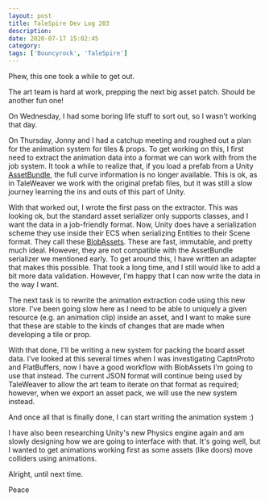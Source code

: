 ```yaml
---
layout: post
title: TaleSpire Dev Log 203
description:
date: 2020-07-17 15:02:45
category:
tags: ['Bouncyrock', 'TaleSpire']
---
```


Phew, this one took a while to get out.

The art team is hard at work, prepping the next big asset patch. Should be another fun one!

On Wednesday, I had some boring life stuff to sort out, so I wasn't working that day.

On Thursday, Jonny and I had a catchup meeting and roughed out a plan for the animation system for tiles & props. To get working on this, I first need to extract the animation data into a format we can work with from the job system. It took a while to realize that, if you load a prefab from a Unity [AssetBundle](https://docs.unity3d.com/Manual/AssetBundlesIntro.html), the full curve information is no longer available. This is ok, as in TaleWeaver we work with the original prefab files, but it was still a slow journey learning the ins and outs of this part of Unity.

With that worked out, I wrote the first pass on the extractor. This was looking ok, but the standard asset serializer only supports classes, and I want the data in a job-friendly format. Now, Unity does have a serialization scheme they use inside their ECS when serializing Entities to their Scene format. They call these [BlobAssets](https://docs.unity3d.com/Packages/com.unity.entities@0.2/api/Unity.Entities.BlobBuilder.html). These are fast, immutable, and pretty much ideal. However, they are not compatible with the AssetBundle serializer we mentioned early. To get around this, I have written an adapter that makes this possible. That took a long time, and I still would like to add a bit more data validation. However, I'm happy that I can now write the data in the way I want.

The next task is to rewrite the animation extraction code using this new store. I've been going slow here as I need to be able to uniquely a given resource (e.g. an animation clip) inside an asset, and I want to make sure that these are stable to the kinds of changes that are made when developing a tile or prop.

With that done, I'll be writing a new system for packing the board asset data. I've looked at this several times when I was investigating CaptnProto and FlatBuffers, now I have a good workflow with BlobAssets I'm going to use that instead. The current JSON format will continue being used by TaleWeaver to allow the art team to iterate on that format as required; however, when we export an asset pack, we will use the new system instead.

And once all that is finally done, I can start writing the animation system :)

I have also been researching Unity's new Physics engine again and am slowly designing how we are going to interface with that. It's going well, but I wanted to get animations working first as some assets (like doors) move colliders using animations.

Alright, until next time.

Peace
